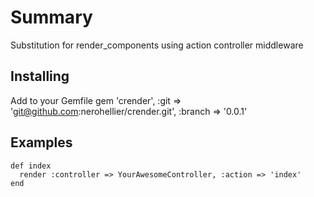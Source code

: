 # Summary
Substitution for render_components using action controller middleware

## Installing
Add to your Gemfile
    gem 'crender', :git => 'git@github.com:nerohellier/crender.git', :branch => '0.0.1'

## Examples
    def index
      render :controller => YourAwesomeController, :action => 'index'
    end

